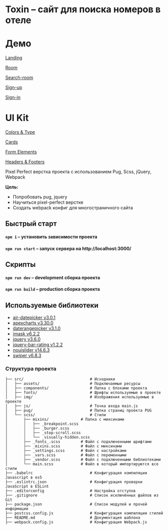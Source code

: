 # Toxin – сайт для поиска номеров в отеле

# Демо

[Landing](https://ramai1990.github.io/frontend/landing)

[Room](https://ramai1990.github.io/frontend/room)

[Search-room](https://ramai1990.github.io/frontend/search-room)

[Sign-up](https://ramai1990.github.io/frontend/sign-up)

[Sign-in](https://ramai1990.github.io/frontend/sign-in)

# Ul Kit

[Colors & Type](https://ramai1990.github.io/frontend/colors-type)

[Cards](https://ramai1990.github.io/frontend/cards)

[Form Elements](https://ramai1990.github.io/frontend/form-elements)

[Headers & Footers](https://ramai1990.github.io/frontend/headers-footers)


Pixel Perfect верстка проекта с использованием Pug, Scss, jQuery, Webpack

**Цель:**
- Попробовать pug, jquery
- Научиться pixel-perfect верстке
- Создать webpack конфиг для многостраничного сайта

## Быстрый старт

#### `npm i` – установить зависимости проекта

#### `npm run start` – запуск сервера на http://localhost:3000/

## Скрипты

#### `npm run dev` – development сборка проекта

#### `npm run build` – production сборка проекта

## Используемые библиотеки

- [air-datepicker v3.0.1](https://github.com/t1m0n/air-datepicker)
- [apexcharts v3.30.0](https://apexcharts.com/)
- [daterangepicker v3.1.0](https://www.daterangepicker.com/)
- [imask v6.2.2](https://imask.js.org/)
- [jquery v3.6.0](https://jquery.com/)
- [jquery-bar-rating v1.2.2](https://antennaio.github.io/jquery-bar-rating/)
- [nouislider v14.6.3](https://refreshless.com/nouislider/)
- [swiper v6.8.3](https://swiperjs.com/)

### Структура проекта

```
├── src/                             # Исходники
│   ├── assets/                      # Подключаемые ресурсы
│   ├── components/                  # Папка с блоками проекта
│   ├── fonts/                       # Шрифты используемые в проекте
│   ├── img/                         # Изображения используемые в проекте
│   ├── js/                          # Точка входа main.js
│   ├── pug/                         # Папка страниц проекта PUG
│   └── scss/                        # Стили
│       ├── mixins/              # Папка с миксинами
│       │   ├── _breakpoint.scss      
│       │   ├── _burger.scss       
│       │   ├── _stop-scroll.scss      
│       │   └── _visually-hidden.scss 
│       ├── _fonts_.scss         # Файл с подключенными шрифтами
│       ├── _mixins.scss         # Файл с миксинами
│       ├── _settings.scss       # Файл с настройками  
│       ├── _vars.scss           # Файл с переменными 
│       ├── _vendor.scss         # Файл с подключенными библиотеками
│       └── main.scss            # Файл в который импортируются все стили
├── .babelrc                         # Конфигурация компиляции Javascript в es5
├── .eslintrc.json                   # Конфигурация проверки JavaScript в ESLint
├── .editorconfig                    # Настройка отступов
├── .gitignore                       # Список исключённых файлов из Git
├── package.json                     # Список модулей и прочей информации
├── postcss.config.js                # Конфигурация компиляции стилей
├── README.md                        # Документация шаблона
├── webpack.config.js                # Конфигурация Webpack.js
```

